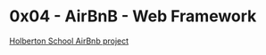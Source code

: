 # 0x04 - AirBnB - Web Framework

[Holberton School AirBnb project](https://github.com/Jilroge7/AirBnB_clone_v2.git)
